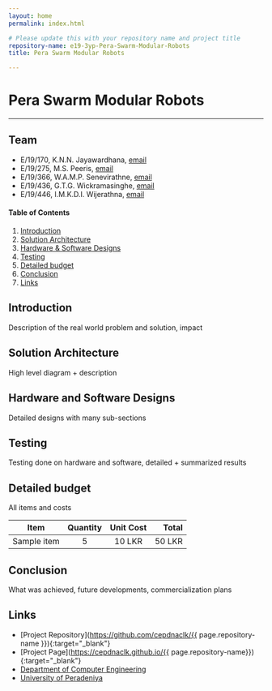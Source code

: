```yaml
---
layout: home
permalink: index.html

# Please update this with your repository name and project title
repository-name: e19-3yp-Pera-Swarm-Modular-Robots
title: Pera Swarm Modular Robots

---
```


[comment]: # "This is the standard layout for the project, but you can clean this and use your own template"

# Pera Swarm Modular Robots

---

## Team
-  E/19/170, K.N.N. Jayawardhana, [email](e19170@eng.pdn.ac.lk)
-  E/19/275, M.S. Peeris, [email](e19275@eng.pdn.ac.lk)
-  E/19/366, W.A.M.P. Senevirathne, [email](e19366@eng.pdn.ac.lk)
-  E/19/436, G.T.G. Wickramasinghe, [email](e19436@eng.pdn.ac.lk)
-  E/19/446, I.M.K.D.I. Wijerathna, [email](e19446@eng.pdn.ac.lk)

<!-- Image (photo/drawing of the final hardware) should be here -->

<!-- This is a sample image, to show how to add images to your page. To learn more options, please refer [this](https://projects.ce.pdn.ac.lk/docs/faq/how-to-add-an-image/) -->

<!-- ![Sample Image](./images/sample.png) -->

#### Table of Contents
1. [Introduction](#introduction)
2. [Solution Architecture](#solution-architecture )
3. [Hardware & Software Designs](#hardware-and-software-designs)
4. [Testing](#testing)
5. [Detailed budget](#detailed-budget)
6. [Conclusion](#conclusion)
7. [Links](#links)

## Introduction

Description of the real world problem and solution, impact


## Solution Architecture

High level diagram + description

## Hardware and Software Designs

Detailed designs with many sub-sections

## Testing

Testing done on hardware and software, detailed + summarized results

## Detailed budget

All items and costs

| Item          | Quantity  | Unit Cost  | Total  |
| ------------- |:---------:|:----------:|-------:|
| Sample item   | 5         | 10 LKR     | 50 LKR |

## Conclusion

What was achieved, future developments, commercialization plans

## Links

- [Project Repository](https://github.com/cepdnaclk/{{ page.repository-name }}){:target="_blank"}
- [Project Page](https://cepdnaclk.github.io/{{ page.repository-name}}){:target="_blank"}
- [Department of Computer Engineering](http://www.ce.pdn.ac.lk/)
- [University of Peradeniya](https://eng.pdn.ac.lk/)

[//]: # (Please refer this to learn more about Markdown syntax)
[//]: # (https://github.com/adam-p/markdown-here/wiki/Markdown-Cheatsheet)
